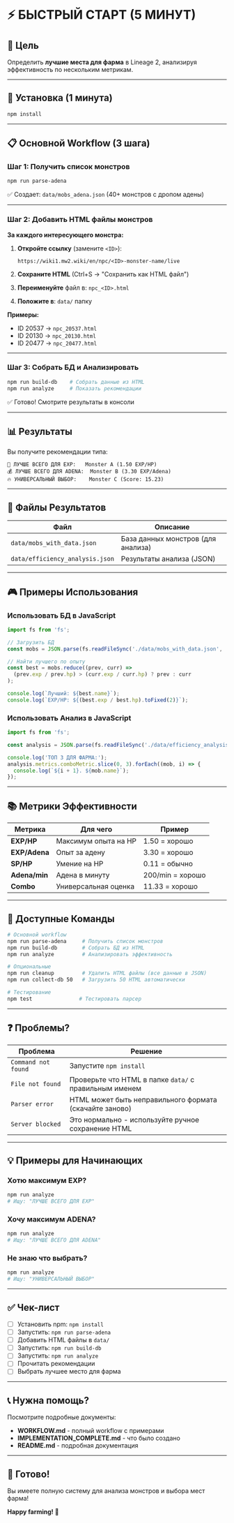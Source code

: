 # ⚡ БЫСТРЫЙ СТАРТ (5 МИНУТ)

## 🎯 Цель

Определить **лучшие места для фарма** в Lineage 2, анализируя эффективность по нескольким метрикам.

---

## 🚀 Установка (1 минута)

```bash
npm install
```

---

## 📋 Основной Workflow (3 шага)

### Шаг 1: Получить список монстров 
```bash
npm run parse-adena
```
✅ Создает: `data/mobs_adena.json` (40+ монстров с дропом адены)

---

### Шаг 2: Добавить HTML файлы монстров

**За каждого интересующего монстра:**

1. **Откройте ссылку** (замените `<ID>`):
   ```
   https://wiki1.mw2.wiki/en/npc/<ID>-monster-name/live
   ```

2. **Сохраните HTML** (Ctrl+S → "Сохранить как HTML файл")

3. **Переименуйте** файл в: `npc_<ID>.html`

4. **Положите в**: `data/` папку

**Примеры:**
- ID 20537 → `npc_20537.html`
- ID 20130 → `npc_20130.html`
- ID 20477 → `npc_20477.html`

---

### Шаг 3: Собрать БД и Анализировать

```bash
npm run build-db    # Собрать данные из HTML
npm run analyze     # Показать рекомендации
```

✅ Готово! Смотрите результаты в консоли

---

## 📊 Результаты

Вы получите рекомендации типа:

```
🥇 ЛУЧШЕ ВСЕГО ДЛЯ EXP:   Monster A (1.50 EXP/HP)
💰 ЛУЧШЕ ВСЕГО ДЛЯ ADENA:  Monster B (3.30 EXP/Adena)
🔥 УНИВЕРСАЛЬНЫЙ ВЫБОР:    Monster C (Score: 15.23)
```

---

## 📁 Файлы Результатов

| Файл | Описание |
|------|---------|
| `data/mobs_with_data.json` | База данных монстров (для анализа) |
| `data/efficiency_analysis.json` | Результаты анализа (JSON) |

---

## 🎮 Примеры Использования

### Использовать БД в JavaScript

```javascript
import fs from 'fs';

// Загрузить БД
const mobs = JSON.parse(fs.readFileSync('./data/mobs_with_data.json', 'utf-8'));

// Найти лучшего по опыту
const best = mobs.reduce((prev, curr) => 
  (prev.exp / prev.hp) > (curr.exp / curr.hp) ? prev : curr
);

console.log(`Лучший: ${best.name}`);
console.log(`EXP/HP: ${(best.exp / best.hp).toFixed(2)}`);
```

### Использовать Анализ в JavaScript

```javascript
import fs from 'fs';

const analysis = JSON.parse(fs.readFileSync('./data/efficiency_analysis.json', 'utf-8'));

console.log('ТОП 3 ДЛЯ ФАРМА:');
analysis.metrics.comboMetric.slice(0, 3).forEach((mob, i) => {
  console.log(`${i + 1}. ${mob.name}`);
});
```

---

## 📚 Метрики Эффективности

| Метрика | Для чего | Пример |
|---------|----------|--------|
| **EXP/HP** | Максимум опыта на HP | 1.50 = хорошо |
| **EXP/Adena** | Опыт за адену | 3.30 = хорошо |
| **SP/HP** | Умение на HP | 0.11 = обычно |
| **Adena/min** | Адена в минуту | 200/min = хорошо |
| **Combo** | Универсальная оценка | 11.33 = хорошо |

---

## 🔧 Доступные Команды

```bash
# Основной workflow
npm run parse-adena     # Получить список монстров
npm run build-db        # Собрать БД из HTML
npm run analyze         # Анализировать эффективность

# Опциональные
npm run cleanup         # Удалить HTML файлы (все данные в JSON)
npm run collect-db 50   # Загрузить 50 HTML автоматически

# Тестирование
npm test               # Тестировать парсер
```

---

## ❓ Проблемы?

| Проблема | Решение |
|----------|--------|
| `Command not found` | Запустите `npm install` |
| `File not found` | Проверьте что HTML в папке `data/` с правильным именем |
| `Parser error` | HTML может быть неправильного формата (скачайте заново) |
| `Server blocked` | Это нормально - используйте ручное сохранение HTML |

---

## 💡 Примеры для Начинающих

### Хотю максимум EXP?
```bash
npm run analyze
# Ищу: "ЛУЧШЕ ВСЕГО ДЛЯ EXP"
```

### Хочу максимум ADENA?
```bash
npm run analyze
# Ищу: "ЛУЧШЕ ВСЕГО ДЛЯ ADENA"
```

### Не знаю что выбрать?
```bash
npm run analyze
# Ищу: "УНИВЕРСАЛЬНЫЙ ВЫБОР"
```

---

## ✅ Чек-лист

- [ ] Установить npm: `npm install`
- [ ] Запустить: `npm run parse-adena`
- [ ] Добавить HTML файлы в `data/`
- [ ] Запустить: `npm run build-db`
- [ ] Запустить: `npm run analyze`
- [ ] Прочитать рекомендации
- [ ] Выбрать лучшее место для фарма

---

## 📞 Нужна помощь?

Посмотрите подробные документы:
- **WORKFLOW.md** - полный workflow с примерами
- **IMPLEMENTATION_COMPLETE.md** - что было создано
- **README.md** - подробная документация

---

## 🎉 Готово!

Вы имеете полную систему для анализа монстров и выбора мест фарма!

**Happy farming! 🚀**